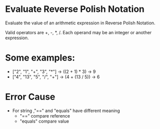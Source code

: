 # Evaluate Reverse Polish Notation
Evaluate the value of an arithmetic expression in Reverse Polish Notation.

Valid operators are +, -, *, /. Each operand may be an integer or another
expression.

# Some examples:
* ["2", "1", "+", "3", "*"] -> ((2 + 1) * 3) -> 9
* ["4", "13", "5", "/", "+"] -> (4 + (13 / 5)) -> 6

# Error Cause
* For string ,"==" and "equals" have different meaning
    * "==" compare reference
    * "equals" compare value

